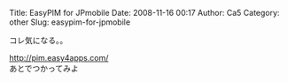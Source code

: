 Title: EasyPIM for JPmobile
Date: 2008-11-16 00:17
Author: Ca5
Category: other
Slug: easypim-for-jpmobile

<div>

コレ気になる。。

</div>

http://pim.easy4apps.com/  
あとでつかってみよ
